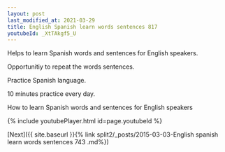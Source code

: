 ```yaml
---
layout: post
last_modified_at: 2021-03-29
title: English Spanish learn words sentences 817 
youtubeId: _XtTAkgf5_U
---
```

 
 
Helps to learn Spanish words and sentences for English speakers.

Opportunitiy to repeat the words sentences. 

Practice Spanish language. 
 
10 minutes practice every day. 
 
How to learn Spanish words and sentences for English speakers 
 
{% include youtubePlayer.html id=page.youtubeId %}
 
 
[Next]({{ site.baseurl }}{% link  split2/_posts/2015-03-03-English spanish learn words sentences 743 .md%})
 
